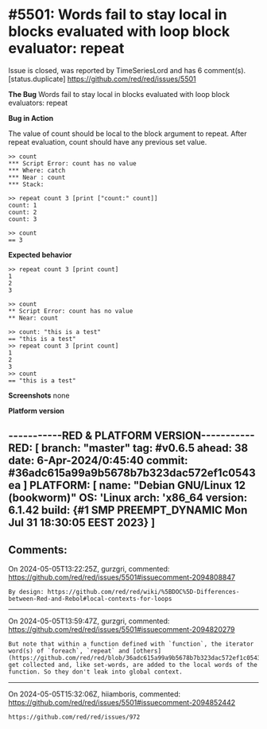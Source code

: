 
#5501: Words fail to stay local in blocks evaluated with loop block evaluator: repeat
================================================================================
Issue is closed, was reported by TimeSeriesLord and has 6 comment(s).
[status.duplicate]
<https://github.com/red/red/issues/5501>

**The Bug**
Words fail to stay local in blocks evaluated with loop block evaluators: repeat

**Bug in Action**

The value of count should be local to the block argument to repeat. After repeat evaluation, count should have any previous set value.

```
>> count
*** Script Error: count has no value
*** Where: catch
*** Near : count
*** Stack:  

>> repeat count 3 [print ["count:" count]]
count: 1
count: 2
count: 3

>> count
== 3

```
**Expected behavior**

```
>> repeat count 3 [print count]
1
2
3

>> count
** Script Error: count has no value
** Near: count

>> count: "this is a test"
== "this is a test"
>> repeat count 3 [print count]
1
2
3
>> count                       
== "this is a test"

```

**Screenshots**
none

**Platform version**

-----------RED & PLATFORM VERSION----------- 
RED: [ branch: "master" tag: #v0.6.5 ahead: 38 date: 6-Apr-2024/0:45:40 commit: #36adc615a99a9b5678b7b323dac572ef1c0543ea ]
PLATFORM: [ name: "Debian GNU/Linux 12 (bookworm)" OS: 'Linux arch: 'x86_64 version: 6.1.42 build: {#1 SMP PREEMPT_DYNAMIC Mon Jul 31 18:30:05 EEST 2023} ]
--------------------------------------------


Comments:
--------------------------------------------------------------------------------

On 2024-05-05T13:22:25Z, gurzgri, commented:
<https://github.com/red/red/issues/5501#issuecomment-2094808847>

    By design: https://github.com/red/red/wiki/%5BDOC%5D-Differences-between-Red-and-Rebol#local-contexts-for-loops

--------------------------------------------------------------------------------

On 2024-05-05T13:59:47Z, gurzgri, commented:
<https://github.com/red/red/issues/5501#issuecomment-2094820279>

    But note that within a function defined with `function`, the iterator word(s) of `foreach`, `repeat` and [others](https://github.com/red/red/blob/36adc615a99a9b5678b7b323dac572ef1c0543ea/encapper/compiler.r#L103) get collected and, like set-words, are added to the local words of the function. So they don't leak into global context.

--------------------------------------------------------------------------------

On 2024-05-05T15:32:06Z, hiiamboris, commented:
<https://github.com/red/red/issues/5501#issuecomment-2094852442>

    https://github.com/red/red/issues/972

